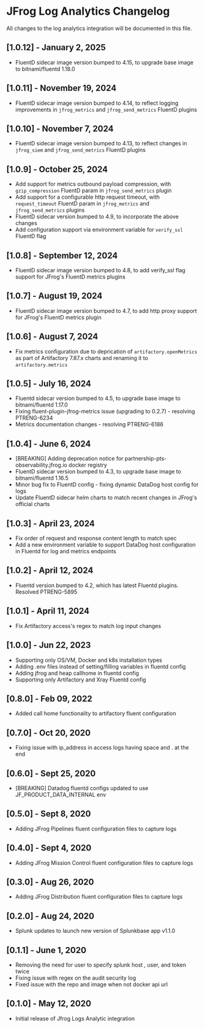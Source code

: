 # JFrog Log Analytics Changelog

All changes to the log analytics integration will be documented in this file.

## [1.0.12] - January 2, 2025

* FluentD sidecar image version bumped to 4.15, to upgrade base image to bitnami/fluentd 1.18.0

## [1.0.11] - November 19, 2024

* FluentD sidecar image version bumped to 4.14, to reflect logging improvements in `jfrog_metrics` and `jfrog_send_metrics` FluentD plugins 

## [1.0.10] - November 7, 2024

* FluentD sidecar image version bumped to 4.13, to reflect changes in `jfrog_siem` and `jfrog_send_metrics` FluentD plugins 

## [1.0.9] - October 25, 2024

* Add support for metrics outbound payload compression, with `gzip_compression` FluentD param in `jfrog_send_metrics` plugin
* Add support for a configurable http request timeout, with `request_timeout` FluentD param in `jfrog_metrics` and `jfrog_send_metrics` plugins
* FluentD sidecar version bumped to 4.9, to incorporate the above changes
* Add configuration support via environment variable for `verify_ssl` FluentD flag

## [1.0.8] - September 12, 2024

* FluentD sidecar image version bumped to 4.8, to add verify_ssl flag support for JFrog's FluentD metrics plugins

## [1.0.7] - August 19, 2024

* FluentD sidecar image version bumped to 4.7, to add http proxy support for JFrog's FluentD metrics plugin

## [1.0.6] - August 7, 2024

* Fix metrics configuration due to deprication of `artifactory.openMetrics` as part of Artifactory 7.87.x charts and renaming it to `artifactory.metrics`

## [1.0.5] - July 16, 2024

* Fluentd sidecar version bumped to 4.5, to upgrade base image to bitnami/fluentd 1.17.0
* Fixing fluent-plugin-jfrog-metrics issue (upgrading to 0.2.7) - resolving PTRENG-6234
* Metrics documentation changes - resolving PTRENG-6186

## [1.0.4] - June 6, 2024

* [BREAKING] Adding deprecation notice for partnership-pts-observability.jfrog.io docker registry
* FluentD sidecar version bumped to 4.3, to upgrade base image to bitnami/fluentd 1.16.5
* Minor bug fix to FluentD config - fixing dynamic DataDog host config for logs
* Update FluentD sidecar helm charts to match recent changes in JFrog's official charts

## [1.0.3] - April 23, 2024

* Fix order of request and response content length to match spec
* Add a new environment variable to support DataDog host configuration in Fluentd for log and metrics endpoints

## [1.0.2] - April 12, 2024

* Fluentd version bumped to 4.2, which has latest Fluentd plugins. Resolved PTRENG-5895

## [1.0.1] - April 11, 2024

* Fix Artifactory access's regex to match log input changes

## [1.0.0] - Jun 22, 2023

* Supporting only OS/VM, Docker and k8s installation types
* Adding .env files instead of setting/filling variables in fluentd config
* Adding jfrog and heap callhome in fluentd config
* Supporting only Artifactory and Xray Fluentd config

## [0.8.0] - Feb 09, 2022

* Added call home functionality to artifactory fluent configuration

## [0.7.0] - Oct 20, 2020

* Fixing issue with ip_address in access logs having space and . at the end

## [0.6.0] - Sept 25, 2020

* [BREAKING] Datadog fluentd configs updated to use JF_PRODUCT_DATA_INTERNAL env

## [0.5.0] - Sept 8, 2020

* Adding JFrog Pipelines fluent configuration files to capture logs

## [0.4.0] - Sept 4, 2020

* Adding JFrog Mission Control fluent configuration files to capture logs

## [0.3.0] - Aug 26, 2020

* Adding JFrog Distribution fluent configuration files to capture logs

## [0.2.0] - Aug 24, 2020

* Splunk updates to launch new version of Splunkbase app v1.1.0

## [0.1.1] - June 1, 2020

* Removing the need for user to specify splunk host , user, and token twice
* Fixing issue with regex on the audit security log
* Fixed issue with the repo and image when not docker api url

## [0.1.0] - May 12, 2020

* Initial release of Jfrog Logs Analytic integration
